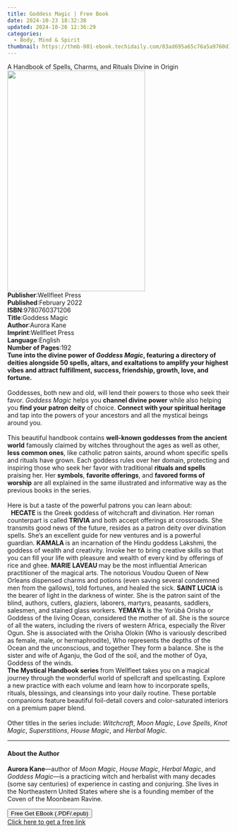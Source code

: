 ```yaml
---
title: Goddess Magic | Free Book
date: 2024-10-23 18:32:38
updated: 2024-10-26 12:36:29
categories:
  - Body, Mind & Spirit
thumbnail: https://thmb-001-ebook.techidaily.com/83ad695a65c76a5a9760d1d611663b2136ee4656c6cc180f499d11be659fe235.jpg
---
```

<main id="book-container">
  <div class="flex flex-col">
    <div class="book-brief flex-1 py-6 px-4 sm:p-6 md:py-10 md:px-8">
      <!-- brief-->
      <div class="book-brief-main">
        A Handbook of Spells, Charms, and Rituals Divine in Origin
      </div>
    </div>
    <div
      class="book-meta-info flex-1 grid gap-4 col-start-1 col-end-3 row-start-1 sm:mb-6 sm:grid-cols-4 lg:gap-6 lg:col-start-2 lg:row-end-6 lg:row-span-6 lg:mb-0"
    >
      <div
        class="book-meta-info-left place-content-center mt-4 p-4 text-sm leading-6 col-start-2 col-span-2 dark:text-slate-400"
      >
        <img
          class="w-full h-500 object-cover rounded-lg sm:h-255 sm:col-span-2 lg:col-span-full"
          src="https://img-001-ebook.techidaily.com/fbf34e3ebf58789c21e0f689f7f5739c2a7c6075e7e054e0ea4e36dc75e4e3dd.jpg"
          alt=""
          width="312"
          height="500"
        />
      </div>
      <div
        class="book-meta-info-right mt-2 col-start-1 row-start-2 col-span-3 self-center"
      >
        <!-- meta data  -->
        <div class="flex flex-col px-4 md:px-8">
          <div class="flex-1">
            <strong>Publisher</strong>:<span class="px-2">Wellfleet Press</span>
          </div>
          <div class="flex-1">
            <strong>Published</strong>:<span class="px-2">February 2022</span>
          </div>
          <div class="flex-1">
            <strong>ISBN</strong>:<span class="px-2">9780760371206</span>
          </div>
          <div class="flex-1">
            <strong>Title</strong>:<span class="px-2">Goddess Magic</span>
          </div>
          <div class="flex-1">
            <strong>Author</strong>:<span class="px-2">Aurora Kane</span>
          </div>
          <div class="flex-1">
            <strong>Imprint</strong>:<span class="px-2">Wellfleet Press</span>
          </div>
          <div class="flex-1">
            <strong>Language</strong>:<span class="px-2">English</span>
          </div>
          <div class="flex-1">
            <strong>Number of Pages</strong>:<span class="px-2">192</span>
          </div>
        </div>
      </div>
    </div>
    <div class="book-description flex-1 py-6 px-4 sm:p-6 md:py-10 md:px-8">
      <div class="book-description-main">
        <div accordion-content="" id="description">
          <b
            >Tune into the divine power of <i>Goddess Magic</i>, featuring a
            directory of deities alongside 50 spells, altars, and exaltations to
            amplify your highest vibes and attract fulfillment, success,
            friendship, growth, love, and fortune.</b
          ><br /><br />
          Goddesses, both new and old, will lend their powers to those who seek
          their favor. <i>Goddess Magic</i> helps you
          <b>channel divine power</b> while also helping you
          <b>find your patron deity</b> of choice.
          <b>Connect with your spiritual heritage</b> and tap into the powers of
          your ancestors and all the mystical beings around you.<br /><br />
          This beautiful handbook contains
          <b>well-known goddesses from the ancient world</b> famously claimed by
          witches throughout the ages as well as other, <b>less common ones</b>,
          like catholic patron saints, around whom specific spells and rituals
          have grown. Each goddess rules over her domain, protecting and
          inspiring those who seek her favor with traditional
          <b>rituals and spells</b> praising her. Her <b>symbols</b>,
          <b>favorite offerings</b>, and <b>favored forms of worship</b> are all
          explained in the same illustrated and informative way as the previous
          books in the series.<br /><br />
          Here is but a taste of the powerful patrons you can learn about:<br />
          &nbsp; <b>HECATE </b>is the Greek goddess of witchcraft and
          divination. Her roman counterpart is called <b>TRIVIA </b>and both
          accept offerings at crossroads. She transmits good news of the future,
          resides as a patron deity over divination spells. She’s an excellent
          guide for new ventures and is a powerful guardian. <b>KAMALA </b>is an
          incarnation of the Hindu goddess Lakshmi, the goddess of wealth and
          creativity. Invoke her to bring creative skills so that you can fill
          your life with pleasure and wealth of every kind by offerings of rice
          and ghee. <b>MARIE LAVEAU </b>may be the most influential American
          practitioner of the magical arts. The notorious Voudou Queen of New
          Orleans dispensed charms and potions (even saving several condemned
          men from the gallows), told fortunes, and healed the sick.
          <b>SAINT LUCIA</b> is the bearer of light in the darkness of winter.
          She is the patron saint of the blind, authors, cutlers, glaziers,
          laborers, martyrs, peasants, saddlers, salesmen, and stained glass
          workers. <b>YEMAYA</b> is the Yorùbá Orisha or Goddess of the living
          Ocean, considered the mother of all. She is the source of all the
          waters, including the rivers of western Africa, especially the River
          Ogun. She is associated with the Orisha Olokin (Who is variously
          described as female, male, or hermaphrodite), Who represents the
          depths of the Ocean and the unconscious, and together They form a
          balance. She is the sister and wife of Aganju, the God of the soil,
          and the mother of Oya, Goddess of the winds. <br /><b
            >The&nbsp;Mystical Handbook series&nbsp;</b
          >from Wellfleet takes you on a magical journey through the wonderful
          world of spellcraft and spellcasting. Explore a new practice with each
          volume and learn how to incorporate spells, rituals, blessings, and
          cleansings into your daily routine. These portable companions feature
          beautiful foil-detail covers and color-saturated interiors on a
          premium paper blend.<br /><br />
          Other titles in the series include: <i>Witchcraft</i>,
          <i>Moon Magic</i>, <i>Love Spells</i>, <i>Knot Magic</i>,
          <i>Superstitions</i>, <i>House Magic</i>, and <i>Herbal Magic</i>.
        </div>
        <div class="accordion-fader"></div>
      </div>
    </div>
    <div class="book-excerpts flex-1 py-6 px-4 sm:p-6 md:py-10 md:px-8">
      <!-- excerpts-->
      <div class="book-excerpts-main">
        <hr />
        <h4 class="placeholder placeholder-heading">
          <span>About the Author</span>
        </h4>
        <p></p>
        <p>
          <b>Aurora Kane</b>—author of <i>Moon Magic</i>, <i>House Magic</i>,
          <i>Herbal Magic</i>, and <i>Goddess Magic</i>—is a practicing witch
          and herbalist with many decades (some say centuries) of experience in
          casting and conjuring. She lives in the Northeastern United States
          where she is a founding member of the Coven of the Moonbeam Ravine.
        </p>
        <p></p>
      </div>
    </div>
    <div
      class="book-about-author flex-1 py-6 px-4 sm:p-6 md:py-10 md:px-8"
    ></div>
    <div class="book-free-get flex-1 py-6 px-4 sm:p-6 md:py-10 md:px-8">
      <button
        id="btn-free-get"
        class="bg-blue-500 hover:bg-blue-700 text-white font-bold py-2 px-4 rounded"
      >
        Free Get EBook (.PDF/.epub)
      </button>
      <div id="countdown-display" class="px-2 text-lg mt-2"></div>
      <a
        id="free-link"
        class="hidden bg-blue-500 hover:bg-blue-700 text-white font-bold py-2 px-4 rounded"
        href="https://www.ebooks.com/en-us/book/210438298/goddess-magic/aurora-kane/"
        target="_blank"
        >Click here to get a free link</a
      >
    </div>
    <script>
      let countdownTime = 0;
      let countdownInterval = null;
      document
        .getElementById('btn-free-get')
        .addEventListener('click', startCountdown);
      function startCountdown() {
        countdownTime = new Date().getTime() + 60000 * 3;
        countdownInterval = setInterval(updateCountdown, 1000);
        document.getElementById('btn-free-get').disabled = true;
        document
          .getElementById('btn-free-get')
          .classList.add('bg-gray-500', 'cursor-not-allowed');
      }
      function updateCountdown() {
        let currentTime = new Date().getTime();
        let timeLeft = countdownTime - currentTime;
        let secondsLeft = Math.floor(timeLeft / 1000);
        document.getElementById('countdown-display').innerHTML =
          `Remaining time: ${secondsLeft} seconds.`;
        if (secondsLeft <= 0) {
          clearInterval(countdownInterval);
          document.getElementById('btn-free-get').classList.add('hidden');
          document.getElementById('free-link').classList.remove('hidden');
          document.getElementById('countdown-display').innerHTML = '';
        }
      }
    </script>
  </div>
</main>
